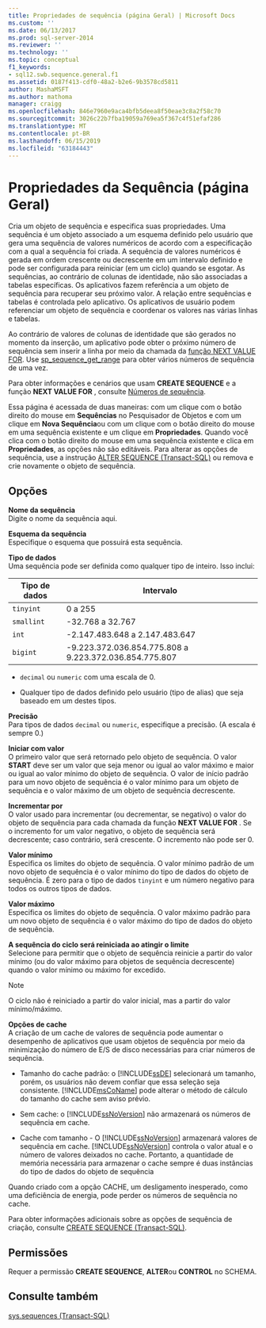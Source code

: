 ```yaml
---
title: Propriedades de sequência (página Geral) | Microsoft Docs
ms.custom: ''
ms.date: 06/13/2017
ms.prod: sql-server-2014
ms.reviewer: ''
ms.technology: ''
ms.topic: conceptual
f1_keywords:
- sql12.swb.sequence.general.f1
ms.assetid: 0187f413-cdf0-48a2-b2e6-9b3578cd5811
author: MashaMSFT
ms.author: mathoma
manager: craigg
ms.openlocfilehash: 846e7960e9aca4bfb5deea8f50eae3c8a2f58c70
ms.sourcegitcommit: 3026c22b7fba19059a769ea5f367c4f51efaf286
ms.translationtype: MT
ms.contentlocale: pt-BR
ms.lasthandoff: 06/15/2019
ms.locfileid: "63184443"
---
```

# <a name="sequence-properties-general-page"></a>Propriedades da Sequência (página Geral)
  Cria um objeto de sequência e especifica suas propriedades. Uma sequência é um objeto associado a um esquema definido pelo usuário que gera uma sequência de valores numéricos de acordo com a especificação com a qual a sequência foi criada. A sequência de valores numéricos é gerada em ordem crescente ou decrescente em um intervalo definido e pode ser configurada para reiniciar (em um ciclo) quando se esgotar. As sequências, ao contrário de colunas de identidade, não são associadas a tabelas específicas. Os aplicativos fazem referência a um objeto de sequência para recuperar seu próximo valor. A relação entre sequências e tabelas é controlada pelo aplicativo. Os aplicativos de usuário podem referenciar um objeto de sequência e coordenar os valores nas várias linhas e tabelas.  
  
 Ao contrário de valores de colunas de identidade que são gerados no momento da inserção, um aplicativo pode obter o próximo número de sequência sem inserir a linha por meio da chamada da [função NEXT VALUE FOR](/sql/t-sql/functions/next-value-for-transact-sql). Use [sp_sequence_get_range](/sql/relational-databases/system-stored-procedures/sp-sequence-get-range-transact-sql) para obter vários números de sequência de uma vez.  
  
 Para obter informações e cenários que usam **CREATE SEQUENCE** e a função **NEXT VALUE FOR** , consulte [Números de sequência](sequence-numbers.md).  
  
 Essa página é acessada de duas maneiras: com um clique com o botão direito do mouse em **Sequências** no Pesquisador de Objetos e com um clique em **Nova Sequência**ou com um clique com o botão direito do mouse em uma sequência existente e um clique em **Propriedades**. Quando você clica com o botão direito do mouse em uma sequência existente e clica em **Propriedades**, as opções não são editáveis. Para alterar as opções de sequência, use a instrução [ALTER SEQUENCE &#40;Transact-SQL&#41;](/sql/t-sql/statements/alter-sequence-transact-sql) ou remova e crie novamente o objeto de sequência.  
  
## <a name="options"></a>Opções  
 **Nome da sequência**  
 Digite o nome da sequência aqui.  
  
 **Esquema da sequência**  
 Especifique o esquema que possuirá esta sequência.  
  
 **Tipo de dados**  
 Uma sequência pode ser definida como qualquer tipo de inteiro. Isso inclui:  
  
|Tipo de dados|Intervalo|  
|---------------|-----------|  
|`tinyint`|0 a 255|  
|`smallint`|-32.768 a 32.767|  
|`int`|-2.147.483.648 a 2.147.483.647|  
|`bigint`|-9.223.372.036.854.775.808 a 9.223.372.036.854.775.807|  
  
-   `decimal` ou `numeric` com uma escala de 0.  
  
-   Qualquer tipo de dados definido pelo usuário (tipo de alias) que seja baseado em um destes tipos.  
  
 **Precisão**  
 Para tipos de dados `decimal` ou `numeric`, especifique a precisão. (A escala é sempre 0.)  
  
 **Iniciar com valor**  
 O primeiro valor que será retornado pelo objeto de sequência. O valor **START** deve ser um valor que seja menor ou igual ao valor máximo e maior ou igual ao valor mínimo do objeto de sequência. O valor de início padrão para um novo objeto de sequência é o valor mínimo para um objeto de sequência e o valor máximo de um objeto de sequência decrescente.  
  
 **Incrementar por**  
 O valor usado para incrementar (ou decrementar, se negativo) o valor do objeto de sequência para cada chamada da função **NEXT VALUE FOR** . Se o incremento for um valor negativo, o objeto de sequência será decrescente; caso contrário, será crescente. O incremento não pode ser 0.  
  
 **Valor mínimo**  
 Especifica os limites do objeto de sequência. O valor mínimo padrão de um novo objeto de sequência é o valor mínimo do tipo de dados do objeto de sequência. É zero para o tipo de dados `tinyint` e um número negativo para todos os outros tipos de dados.  
  
 **Valor máximo**  
 Especifica os limites do objeto de sequência. O valor máximo padrão para um novo objeto de sequência é o valor máximo do tipo de dados do objeto de sequência.  
  
 **A sequência do ciclo será reiniciada ao atingir o limite**  
 Selecione para permitir que o objeto de sequência reinicie a partir do valor mínimo (ou do valor máximo para objetos de sequência decrescente) quando o valor mínimo ou máximo for excedido.  
  
> [!NOTE]  
>  O ciclo não é reiniciado a partir do valor inicial, mas a partir do valor mínimo/máximo.  
  
 **Opções de cache**  
 A criação de um cache de valores de sequência pode aumentar o desempenho de aplicativos que usam objetos de sequência por meio da minimização do número de E/S de disco necessárias para criar números de sequência.  
  
-   Tamanho do cache padrão: o [!INCLUDE[ssDE](../../includes/ssde-md.md)] selecionará um tamanho, porém, os usuários não devem confiar que essa seleção seja consistente. [!INCLUDE[msCoName](../../includes/msconame-md.md)] pode alterar o método de cálculo do tamanho do cache sem aviso prévio.  
  
-   Sem cache: o [!INCLUDE[ssNoVersion](../../../includes/ssnoversion-md.md)] não armazenará os números de sequência em cache.  
  
-   Cache com tamanho - O [!INCLUDE[ssNoVersion](../../../includes/ssnoversion-md.md)] armazenará valores de sequência em cache. [!INCLUDE[ssNoVersion](../../../includes/ssnoversion-md.md)] controla o valor atual e o número de valores deixados no cache. Portanto, a quantidade de memória necessária para armazenar o cache sempre é duas instâncias do tipo de dados do objeto de sequência  
  
 Quando criado com a opção CACHE, um desligamento inesperado, como uma deficiência de energia, pode perder os números de sequência no cache.  
  
 Para obter informações adicionais sobre as opções de sequência de criação, consulte [CREATE SEQUENCE &#40;Transact-SQL&#41;](/sql/t-sql/statements/create-sequence-transact-sql).  
  
## <a name="permissions"></a>Permissões  
 Requer a permissão **CREATE SEQUENCE**, **ALTER**ou **CONTROL** no SCHEMA.  
  
## <a name="see-also"></a>Consulte também  
 [sys.sequences &#40;Transact-SQL&#41;](/sql/relational-databases/system-catalog-views/sys-sequences-transact-sql)  
  
  
